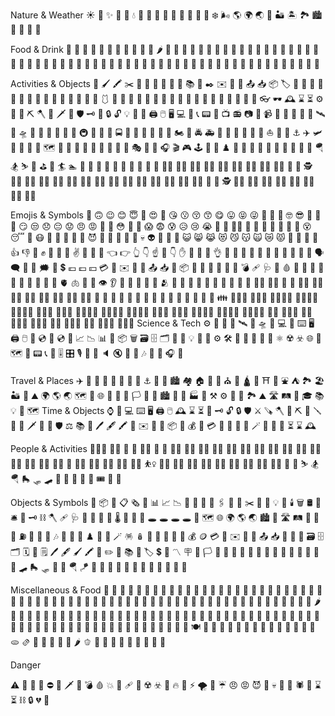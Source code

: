 
Nature & Weather
☀️ 🌙 ✨ 🌟 🌈 💧 🌊 🍃 🌸 🌻 🍄 🌲 🌴 🍂 🍁 ❄️ 🌬️ 🌎 🌍 🌏 🌋 🏜️ 🏝️ 🏞️ 🏙️ 🌃 🌌 🌅 🌄

Food & Drink
🍎 🍊 🍋 🍉 🍇 🍓 🍒 🍑 🍍 🥝 🥭 🌶️ 🥕 🥔 🌽 🥦 🍆 🌰 🥜 🍞 🥐 🥯 🥞 🧇 🧀 🍖 🍗 🥩 🥓 🍔 🍟 🍕 🌭 🥪 🌮 🌯 🥗 🍜 🍝 🍣 🍤 🍚 🍛 🥟 🍢 🍡 🍦 🍧 🍨 🍩 🍪 🎂 🍰 🧁 🍬 🍫 🍿 🧂 🍾 🍷 🥂 🍹 🍺 🍻 🍶 🍵 🧉 🧃 🥤

Activities & Objects
🎨 🖌️ 🖍️ ✂️ 📌 📍 📎 📏 📐 📖 📚 📝 ✒️ ✉️ 📨 📩 📤 📥 📦 🏷️ 🎁 🎈 🎉 🎊 🎀 🎁 👑 💎 💍 💄 💅 👚 👕 👖 👗 🩱 👙 👘 👠 👡 👢 👟 🥾 🎩 🧢 🧣 🧤 🧥 🧦 🎒 👜 💼 👝 👛 👓 🕶️ 🕰️ ⌛ ⏳ ⚙️ 🔧 🔨 ⛏️ 🪓 🔪 🗡️ 🔫 🛡️ 🗝️ 🔑 🔒 🔓 💡 🔋 🔌 🖨️ 🖱️ 🖥️ 💻 📱 📞 📟 📠 📺 📻 📷 📸 📹 📼 🔎 🔬 🔭 📡 🛰️ 🚀 🛸 🚁 🚂 🚃 🚄 🚅 🚆 🚇 🚈 🚉 🚌 🚍 🚕 🚗 🚙 🚚 🚛 🚜 🏍️ 🚨 🚔 🚑 🚒 🚏 🚧 🚦 🚥 🚢 ⛵ 🚤 🚣 ⚓ ✈️ 🛩️ 🛫 🛬 💺 🧳 🗺️ 🧭 🗿 🗽 🗼 🏰 🎢 🎠 🎡 🎪 🎭 🎨 🎤 🎧 🎬 🎮 🕹️ 🎲 🧩 ♟️ 🎰 🎱 🎳 🏓 🏸 🏒 🥍 🥋 🥊 🤿 🪂 🏂 ⛷️ 🥅 ⛳ 🎣 🏄 🏊 🤽 🚣 🚴 🚵 🏇 🏃 🚶 💃 🕺 👯 👩‍🎤 🧑‍🎤 🧑‍🎨 🧑‍💻 🧑‍🔬 🧑‍🚀 🧑‍✈️ 🧑‍🔧 🧑‍🚒 👮 👷 🕵️ 🧑‍⚕️ 🧑‍🎓 🧑‍🏫 🧑‍⚖️ 🧑‍🌾 🧑‍🍳 🧑‍🏭 🧑‍💼 🧑‍🔬 🧑‍🎨 🧑‍🚀 🧑‍✈️ 🧑‍🔧 🧑‍🚒 👮 👷 🕵️ 🧑‍⚕️ 🧑‍🎓 🧑‍🏫 🧑‍⚖️ 🧑‍🌾 🧑‍🍳 🧑‍🏭 🧑‍💼

Emojis & Symbols
🙂 🙃 😉 😊 😇 🥰 😍 🤩 😘 😗 😚 😙 😋 😛 😝 😜 🤪 🤨 🧐 🤓 😎 🥸 🤩 🥳 😏 😒 😞 😔 😟 😠 😡 🤬 🤯 😳 🥵 🥶 😱 😨 😰 😥 😢 😭 🥺 😬 😮‍💨 🤥 🤫 🤭 🫢 🤔 🤫 🫠 😵 😴 🤤 😷 🤒 🤕 🤢 🤮 🤧 😈 👿 👹 👺 🤡 👻 💀 👽 👾 🤖 💩 😺 😸 😹 😻 😼 😽 🙀 😿 😾 🙏 🙌 👏 🤝 👍 👎 👊 ✊ 🤛 🤜 🤞 ✌️ 🤟 🤘 🤙 👈 👉 👆 👇 ☝️ 🖕 👇 ✋ 🤚 👋 🖖 👌 🤏 🫱 🫲 🫳 🫴 💪 🦾 🤳 💅 💍 💎 🗣️ 🗨️ 💬 💭 🗯️ 💯 💲 💶 💷 💴 💳 💸 ✉️ 📨 📩 📤 📥 📮 📦 🔔 🔕 📣 📢 💬 💭 💣 🩹 🩺 💊 🩸 💉 🧪 🔬 🧬 🦠 🧫 🧪 🧬 🧫 🧠 🫀 🫁 🦷 🦴 👁️ 👂 👃 👄 👅 👤 👥 🫂 👶 🧒 👦 👧 🧑 👨 👩 🧓 👴 👵 👨‍🦰 👩‍🦰 👱 🧔 👨‍🦳 👩‍🦳 👨‍🦱 👩‍🦱 🧑‍🦱 👨‍🦲 👩‍🦲 🧑‍🦲 💅 💋 🫃 🫄 🫅 👶 🧒 👦 👧 🧑 👨 👩 🧓 👴 👵 👪 👨‍👩‍👦 👨‍👩‍👧 👨‍👩‍👧‍👦 👨‍👩‍👦‍👦 👨‍👩‍👧‍👧 👨‍👨‍👦 👨‍👨‍👧 👨‍👨‍👧‍👦 👨‍👨‍👦‍👦 👨‍👨‍👧‍👧 👩‍👩‍👦 👩‍👩‍👧 👩‍👩‍👧‍👦 👩‍👩‍👦‍👦 👩‍👩‍👧‍👧 👨‍👦 👨‍👦‍👦 👨‍👧 👨‍👧‍👦 👨‍👧‍👧 👩‍👦 👩‍👦‍👦 👩‍👧 👩‍👧‍👦 👩‍👧‍👧
Science & Tech
⚙️ 🔬 🔭 📡 🛰️ 🚀 🛸 🚁 💻 📱 ⌨️ 🖥️ 🖨️ 🖱️ 📀 💿 💾 💿 💽 📈 📉 📊 🧾 📦 🗑️ 🗃️ 🗄️ 🗂️ 📎 🔗 💡 🔌 🔋 ⚙️ 🛠️ 🧰 🧪 🧬 🧫 🦠 ⚛️ ☢️ ☣️ 🌐 📡 🗺️ 🧭 📟 📞 📠 🎚️ 🎛️ 🎙️ 📢 📣 🔈 🔇 🔔 🔕 🎶 🎵 🎼 🎧 🎤

Travel & Places
✈️ 🚂 🚌 🚗 🚕 🚙 🚚 🚢 ⚓ 🌉 🌃 🏙️ 🏘️ 🏠 🏡 🏢 ⛪ 🕌 🛕 🕍 ⛩️ 🕋 ⛲ ⛺ 🏞️ 🏖️ 🏜️ 🌋 ⛰️ 🌍 🌎 🌏 🗺️ 🧭 🌐 📍 📌 🚩 🏳️ 🏁 🏴
🏙️ 🌃 🏢 🏭 🏫 ⚒️ ⚙️ 🌳 🌲 🏞️ ⛰️ 🛣️ 🛤️ 🌉 🎓 📚 💡 📍 🗺️
Time & Objects
⌚ 📱 💻 ⌨️ 🖥️ 🖨️ 🖱️ 🕰️ ⌛ ⏳ 🔑 🗝️ 🔓 🔒 🛡️ ⚔️ 🪚 🪓 🔨 ⛏️ 🔧 🪛 🔩 🔪 🗡️ 🔫 🏹 🛡️ ⚖️ 📚 📖 🖊️ 🖋️ 🖍️ 📝 ✉️ 📨 📩 📦 🎁 💰 💸 💳 💎 💍 👑 🔮 🪄 🧿 📿 📜 ⏳ ⌛ 🕰️


People & Activities
🧑‍🤝‍🧑 🧑‍🎄 🦸 🦹 🧑‍🍼 🧕 👳 👷‍♀️ 👨‍🍳 👩‍🌾 🧑‍🎤 🧑‍🎨 🧑‍🎓 🧑‍🏫 🧑‍🔬 🧑‍💻 🧑‍💼 🧑‍🏭 🧑‍🔧 🧑‍🚒 👮‍♀️ 🕵️‍♂️ 💂 👩‍⚖️ 🧑‍✈️ 🧘‍♀️ 🧗‍♂️ 🚣‍♀️ ⛹️‍♀️ 🏋️‍♂️ 🚴‍♀️ 🤸‍♀️ 🤽‍♂️ 🤾‍♀️ 🏌️‍♀️ 🏄‍♀️ 🏊‍♂️ 🤼‍♀️ 🤺 🏇 ⛷️ 🏂 🪂 🛼 🛷 🛹 🛶 🚡 🚠 🎠 🎪 🎟️ 🎢 🎡

Objects & Symbols
📮 📦 📝 📋 🗞️ 📰 📊 📈 📉 📜 📯 🔗 📎 🖇️ 📏 📐 ✂️ 📌 📍 💡 🔦 🕯️ 🗑️ 🛢️ 🛒 🛎️ 🔑 🗝️ ⛓️ 🪓 🩹 🩺 🧬 🧪 🧫 🦠 🌡️ 🩻 🔭 🔬 🕳️ 🕳️ 🕳️ 🕳️ 🧭 🗺️ 🌐 🌍 🌎 🌏 🏙️ 🌃 🛣️ 🛤️ 🛑 🚧 🚦 ⛽ 🚨 📣 📢 🎶 🎵 🎼 🎲 ♟️ 🧩 🔮 🪄 🪅 🪆 🧧 🎐 🏮 🎏 🎎 💰 🪙 💳 🧾 ✉️ 📨 📩 📤 📥 📧 📁 📂 🗃️ 🗄️ 🗂️ 🗓️ 📆 🗒️ 🖊️ 🖋️ 🖌️ 🖍️ 📝 ✏️ 📖 📚 🔖 🏷️ 💲 💱 〽️ 🪧 🚩 🏳️ 🏴 🏁 🎯 🎰 🧩 🎳 🏓 🏸 🥅 🏒 🥍 🥋 🥊 🎽 🛹 🛼 🛷 🛴 🛶 🪂 🪁 🤿 🤿 🤿 🤿 🤿 🤿 🤿 🤿 🤿 🤿 🤿 🤿

Miscellaneous & Food
🥯 🧇 🥞 🧀 🥩 🥓 🍔 🍟 🍕 🌭 🥪 🌮 🌯 🥙 🥚 🍳 🥘 🍲 🥣 🥗 🍿 🧈 🧂 🥫 🍱 🍘 🍙 🍚 🍛 🍜 🍝 🍣 🍤 🍥 🥟 🍢 🍡 🥠 🥡 🍦 🍧 🍨 🍩 🍪 🎂 🍰 🧁 🥧 🍫 🍬 🍭 🍮 🍯 🍼 🥛 🍞 🥐 🥖 🥨 🥐 🍠 🥔 🌽 🥕 🌶️ 🥒 🥬 🥦 🍆 🧅 🍄 🌰 🥜 🍞 🥐 🥞 🧇 🧀 🍖 🍗 🥩 🥓 🍔 🍟 🍕 🌭 🥪 🌮 🌯 🥗 🍜 🍝 🍣 🍤 🍚 🍛 🥟 🍢 🍡 🍦 🍧 🍨 🍩 🍪 🎂 🍰 🧁 🍬 🍫 🍿 🧂 🍾 🍷 🥂 🍹 🍺 🍻 🍶 🍵 🧉 🧃 🥤 🧊 🥄 🍴 🍽️ 🥣 🥡 🥠 🍪 🍬 🍫 🍭 🍮 🍯 🍼 🥛 🍞 🥐 🥨 🫓 🫔 🥫 🥔 🥕 🧅 🥦 🌶️ 🫑 🍄 🌽 🍆 🍠 🫛 🫚 🫙 🫘 🫗

Danger


⚠️ 🛑 🚨 🚫 ⛔ 🔪 🗡️ 🔫 💣 🩸 💥 🤕 🩹 🩻 ☢️ ☣️ 🧪 🔥 🌋 ⚡ 🌪️ 🌊 ☔ 😠 😡 😈 👿 💀 👻 👾 🕷️ 🐍 ⌛ ⏳ ⛓️ 🔒 💔 🔨